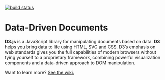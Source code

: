[![build status](https://secure.travis-ci.org/mbostock/d3.png)](http://travis-ci.org/mbostock/d3)
# Data-Driven Documents

**D3.js** is a JavaScript library for manipulating documents based on data. **D3** helps you bring data to life using HTML, SVG and CSS. D3’s emphasis on web standards gives you the full capabilities of modern browsers without tying yourself to a proprietary framework, combining powerful visualization components and a data-driven approach to DOM manipulation.

Want to learn more? [See the wiki.](/mbostock/d3/wiki)
